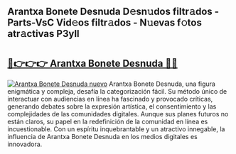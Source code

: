 ## Arantxa Bonete Desnuda D𝚎sn𝚞dos filtr𝚊dos - Parts-VsC Vid𝚎os filtr𝚊dos - N𝚞evas f𝚘tos atr𝚊ctivas P3yIl

# <h2><a href="http://mb0rrzy.tromn.icu/?c=Arantxa+Bonete+Desnuda">🔗👉👉👉 Arantxa Bonete Desnuda 🔗🔗</a></h2>

[![Arantxa Bonete Desnuda nuevo](https://i.imgur.com/pEAQMta.gif)](http://mb0rrzy.tromn.icu/?c=Arantxa+Bonete+Desnuda)
Arantxa Bonete Desnuda, una figura enigmática y compleja, desafía la categorización fácil. Su método único de interactuar con audiencias en línea ha fascinado y provocado críticas, generando debates sobre la expresión artística, el consentimiento y las complejidades de las comunidades digitales. Aunque sus planes futuros no están claros, su papel en la redefinición de la comunidad en línea es incuestionable. Con un espíritu inquebrantable y un atractivo innegable, la influencia de Arantxa Bonete Desnuda en los medios digitales es innovadora.
